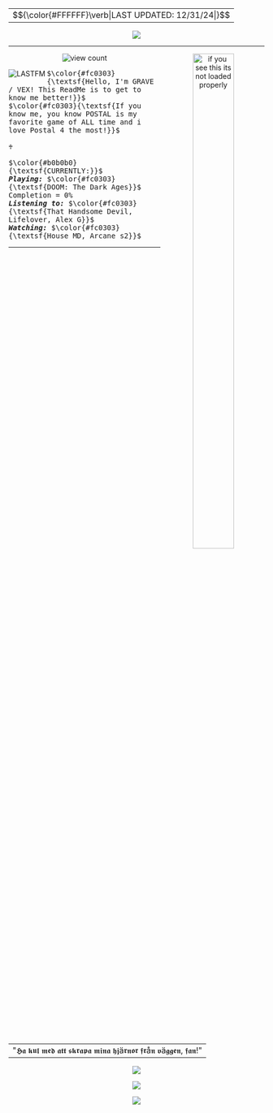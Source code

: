 <div align="center">
<table>
<tr>
  <td>$${\color{#FFFFFF}\verb|LAST UPDATED: 12/31/24|}$$</td>
</tr>
</table>

![](https://64.media.tumblr.com/549f3609cec3c5d0f069f653af3a148e/6869b527f3370e87-38/s2048x3072/ceec0c035a21a99f8fcb7cb76c47ec18872727a5.pnj)

<hr>
<img src="https://64.media.tumblr.com/4911cc8881c4b3919135f070714ba0a1/581d3029efd2f724-d2/s500x750/29cf54084d51db51a5f4912ddbb145fd03469b0e.pnj" width="40%" height="50%" align="right" alt="if you see this its not loaded properly">

 <img src="https://komarev.com/ghpvc/?username=vexuliii&color=780F0F&amp;label=Monsters+Killed:" align="center" alt="view count" title="I see youuu"></a>


<a href="https://www.last.fm/user/Vexulii"><img src="https://lastfm-recently-played.vercel.app/api?user=Vexulii&footer_style=compact_stats&count=1&width=500&loved=true&header_style=none&bg_color=780F0F" align="left" alt="LASTFM" title="Hey, thats some good tunes!"></a>

<p align="left"> <kbd>$\color{#fc0303}{\textsf{Hello, I'm GRAVE / VEX! This ReadMe is to get to know me better!}}$<br>$\color{#fc0303}{\textsf{If you know me, you know POSTAL is my favorite game of ALL time and i love Postal 4 the most!}}$<br><br>♰<br><br>$\color{#b0b0b0}{\textsf{CURRENTLY:}}$<br><i><b>Playing:</i></b> $\color{#fc0303}{\textsf{DOOM: The Dark Ages}}$ Completion = 0%<br><b><i>Listening to:</i></b> $\color{#fc0303}{\textsf{That Handsome Devil, Lifelover, Alex G}}$<br><b><i>Watching:</i></b> $\color{#fc0303}{\textsf{House MD, Arcane s2}}$&nbsp;</kbd> </p>


<div align="center">



<hr>




 





<div align="center">
<table><tr><td>
"𝕳𝖆 𝖐𝖚𝖑 𝖒𝖊𝖉 𝖆𝖙𝖙 𝖘𝖐𝖗𝖆𝖕𝖆 𝖒𝖎𝖓𝖆 𝖍𝖏ä𝖗𝖓𝖔𝖗 𝖋𝖗å𝖓 𝖛ä𝖌𝖌𝖊𝖓, 𝖋𝖆𝖓!"
</td></tr></table>

![](https://komarev.com/ghpvc/?username=METALGRAVE&color=000000&amp;label=♰:)
  
![](https://preview.redd.it/the-disclaimer-at-the-beginning-of-cry-of-fear-got-me-v0-jtqnkgkypydb1.jpg?width=1920&format=pjpg&auto=webp&s=6d9e7ed9a0267c0e83497fe5ba42194386372a75)

![](https://64.media.tumblr.com/0d2ea31957758a26ec74a1940a21797d/966262f276f99d46-d0/s640x960/30bbd75930b519f24e66c717ca8cb498f5429cb7.pnj)
